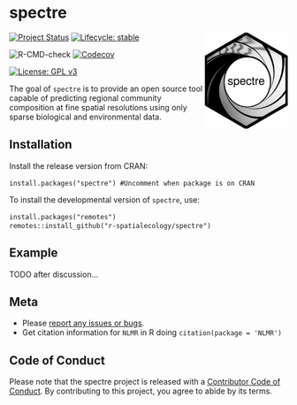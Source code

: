 <!-- README.md is generated from README.Rmd. Please edit that file -->

spectre
=======

<img src="man/figures/logo.png" align="right" width="150" />

<!-- badges: start -->

[![Project
Status](https://www.repostatus.org/badges/latest/active.svg)](https://www.repostatus.org/#active)
[![Lifecycle:
stable](https://img.shields.io/badge/lifecycle-stable-brightgreen.svg)](https://www.tidyverse.org/lifecycle/#stable)

![R-CMD-check](https://github.com/r-spatialecology/spectre/workflows/R-CMD-check/badge.svg)
[![Codecov](https://codecov.io/gh/r-spatialecology/spectre/branch/main/graph/badge.svg)](https://codecov.io/gh/r-spatialecology/spectre?branch=main)

<!-- [![CRAN status](https://www.r-pkg.org/badges/version/spectre)](https://CRAN.R-project.org/package=spectre) -->
<!-- [![CRAN logs](http://cranlogs.r-pkg.org/badges/grand-total/spectre)](http://cran.rstudio.com/web/packages/spectre/index.html) -->

[![License: GPL
v3](https://img.shields.io/badge/License-GPLv3-blue.svg)](https://www.gnu.org/licenses/gpl-3.0)
<!-- badges: end -->

The goal of `spectre` is to provide an open source tool capable of
predicting regional community composition at fine spatial resolutions
using only sparse biological and environmental data.

Installation
------------

Install the release version from CRAN:

    install.packages("spectre") #Uncomment when package is on CRAN

To install the developmental version of `spectre`, use:

    install.packages("remotes")
    remotes::install_github("r-spatialecology/spectre")

Example
-------

TODO after discussion…

Meta
----

-   Please [report any issues or
    bugs](https://github.com/r-spatialecology/spectre/issues/new).
-   Get citation information for `NLMR` in R doing
    `citation(package = 'NLMR')`

Code of Conduct
---------------

Please note that the spectre project is released with a [Contributor
Code of
Conduct](https://contributor-covenant.org/version/2/0/CODE_OF_CONDUCT.html).
By contributing to this project, you agree to abide by its terms.
